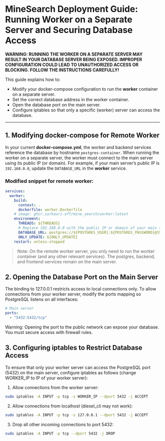 # MineSearch Deployment Guide: Running Worker on a Separate Server and Securing Database Access

**WARNING: RUNNING THE WORKER ON A SEPARATE SERVER MAY RESULT IN YOUR DATABASE SERVER BEING EXPOSED. IMPROPER CONFIGURATION COULD LEAD TO UNAUTHORIZED ACCESS OR BLOCKING. FOLLOW THE INSTRUCTIONS CAREFULLY!**

This guide explains how to:

- Modify your docker-compose configuration to run the **worker** container on a separate server.
- Set the correct database address in the worker container.
- Open the database port on the main server.
- Configure iptables so that only a specific (worker) server can access the database.

---

## 1. Modifying docker-compose for Remote Worker

In your current **docker-compose.yml**, the worker and backend services reference the database by hostname `postgres-container`. When running the worker on a separate server, the worker must connect to the main server using its public IP (or domain). For example, if your main server’s public IP is `192.168.0.0`, update the `DATABASE_URL` in the **worker** service.

### Modified snippet for remote worker:

```yaml
services:
  worker:
    build:
      context: .
      dockerfile: worker.Dockerfile
    # image: ghcr.io/kauri-off/mine_search/worker:latest
    environment:
      THREADS: ${THREADS}
      # Replace 192.168.0.0 with the public IP or domain of your main server
      DATABASE_URL: postgres://${POSTGRES_USER}:${POSTGRES_PASSWORD}@192.168.0.0/${POSTGRES_DB}
      ONLY_UPDATE: ${ONLY_UPDATE}
    restart: unless-stopped
```

> Note: On the remote worker server, you only need to run the worker container (and any other relevant services). The postgres, backend, and frontend services remain on the main server.

## 2. Opening the Database Port on the Main Server

The binding to 127.0.0.1 restricts access to local connections only. To allow connections from your worker server, modify the ports mapping so PostgreSQL listens on all interfaces:

```yaml
# Main server
ports:
  - "5432:5432/tcp"
```

Warning: Opening the port to the public network can expose your database. You must secure access with firewall rules.

## 3. Configuring iptables to Restrict Database Access

To ensure that only your worker server can access the PostgreSQL port (5432) on the main server, configure iptables as follows (change WORKER_IP to IP of your worker server):

1. Allow connections from the worker server:

```bash
sudo iptables -A INPUT -p tcp -s WORKER_IP --dport 5432 -j ACCEPT
```

2. Allow connections from localhost (diesel_cli may not work):

```bash
sudo iptables -A INPUT -p tcp -s 127.0.0.1 --dport 5432 -j ACCEPT
```

3. Drop all other incoming connections to port 5432:

```bash
sudo iptables -A INPUT -p tcp --dport 5432 -j DROP
```
